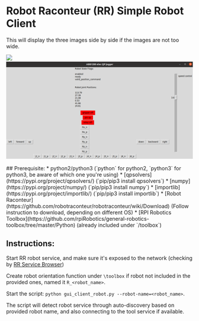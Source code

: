# Robot Raconteur (RR) Simple Robot Client

This will display the three images side by side if the images are not too wide.

<p float="left">
  <img src="/images/gui.png" width="150" />
  <img src="/images/gui2.png" width="800" /> 
</p>
## Prerequisite:
* python2/python3 (`python` for python2, `python3` for python3, be aware of which one you're using)
* [qpsolvers](https://pypi.org/project/qpsolvers/) (`pip/pip3 install qpsolvers`)
* [numpy](https://pypi.org/project/numpy/) (`pip/pip3 install numpy`)
* [importlib](https://pypi.org/project/importlib/) (`pip/pip3 install importlib`)
* [Robot Raconteur](https://github.com/robotraconteur/robotraconteur/wiki/Download) (Follow instruction to download, depending on different OS)
* [RPI Robotics Toolbox](https://github.com/rpiRobotics/general-robotics-toolbox/tree/master/Python) (already included under `/toolbox`)


## Instructions:
Start RR robot service, and make sure it's exposed to the network (checking by [RR Service Browser](https://github.com/robotraconteur/RobotRaconteur_ServiceBrowser))

Create robot orientation function under `\toolbox` if robot not included in the provided ones, named it `R_<robot_name>`.

Start the script:
`python gui_client_robot.py --robot-name=<robot_name>`.

The script will detect robot service through auto-discovery based on provided robot name, and also connecting to the tool service if available.
